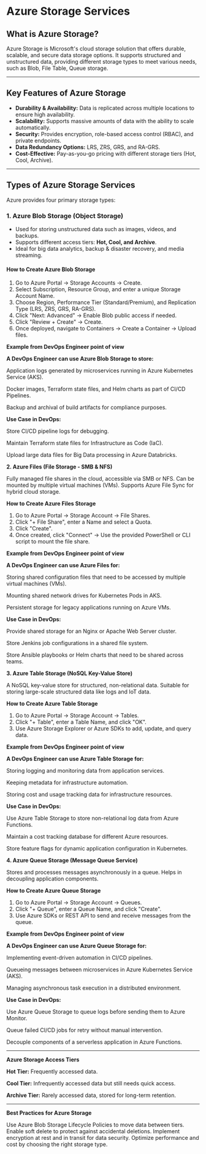 # Azure Storage Services

## What is Azure Storage?
Azure Storage is Microsoft's cloud storage solution that offers durable, scalable, and secure data storage options. It supports structured and unstructured data, providing different storage types to meet various needs, such as Blob, File Table, Queue storage.

---

## Key Features of Azure Storage
- **Durability & Availability:** Data is replicated across multiple locations to ensure high availability.
- **Scalability:** Supports massive amounts of data with the ability to scale automatically.
- **Security:** Provides encryption, role-based access control (RBAC), and private endpoints.
- **Data Redundancy Options:** LRS, ZRS, GRS, and RA-GRS.
- **Cost-Effective:** Pay-as-you-go pricing with different storage tiers (Hot, Cool, Archive).

---

## Types of Azure Storage Services

Azure provides four primary storage types:

### 1. Azure Blob Storage (Object Storage)
- Used for storing unstructured data such as images, videos, and backups.
- Supports different access tiers: **Hot, Cool, and Archive**.
- Ideal for big data analytics, backup & disaster recovery, and media streaming.

#### How to Create Azure Blob Storage

1. Go to Azure Portal → Storage Accounts → Create.
2. Select Subscription, Resource Group, and enter a unique Storage Account Name.
3. Choose Region, Performance Tier (Standard/Premium), and Replication Type (LRS, ZRS, GRS, RA-GRS).
4. Click "Next: Advanced" → Enable Blob public access if needed.
5. Click "Review + Create" → Create.
6. Once deployed, navigate to Containers → Create a Container → Upload files.

**Example from DevOps Engineer point of view**

**A DevOps Engineer can use Azure Blob Storage to store:**

Application logs generated by microservices running in Azure Kubernetes Service (AKS).

Docker images, Terraform state files, and Helm charts as part of CI/CD Pipelines.

Backup and archival of build artifacts for compliance purposes.

**Use Case in DevOps:**

Store CI/CD pipeline logs for debugging.

Maintain Terraform state files for Infrastructure as Code (IaC).

Upload large data files for Big Data processing in Azure Databricks.

**2. Azure Files (File Storage - SMB & NFS)**

Fully managed file shares in the cloud, accessible via SMB or NFS.
Can be mounted by multiple virtual machines (VMs).
Supports Azure File Sync for hybrid cloud storage.

**How to Create Azure Files Storage**

1. Go to Azure Portal → Storage Account → File Shares.
2. Click "+ File Share", enter a Name and select a Quota.
3. Click "Create".
4. Once created, click "Connect" → Use the provided PowerShell or CLI script to mount the file share.

**Example from DevOps Engineer point of view**

**A DevOps Engineer can use Azure Files for:**

Storing shared configuration files that need to be accessed by multiple virtual machines (VMs).

Mounting shared network drives for Kubernetes Pods in AKS.

Persistent storage for legacy applications running on Azure VMs.

**Use Case in DevOps:**

Provide shared storage for an Nginx or Apache Web Server cluster.

Store Jenkins job configurations in a shared file system.

Store Ansible playbooks or Helm charts that need to be shared across teams.
   
**3. Azure Table Storage (NoSQL Key-Value Store)**
   
A NoSQL key-value store for structured, non-relational data.
Suitable for storing large-scale structured data like logs and IoT data.

**How to Create Azure Table Storage**

1. Go to Azure Portal → Storage Account → Tables.
2. Click "+ Table", enter a Table Name, and click "OK".
3. Use Azure Storage Explorer or Azure SDKs to add, update, and query data.

**Example from DevOps Engineer point of view**

**A DevOps Engineer can use Azure Table Storage for:**

Storing logging and monitoring data from application services.

Keeping metadata for infrastructure automation.

Storing cost and usage tracking data for infrastructure resources.

**Use Case in DevOps:**

Use Azure Table Storage to store non-relational log data from Azure Functions.

Maintain a cost tracking database for different Azure resources.

Store feature flags for dynamic application configuration in Kubernetes.
   
**4. Azure Queue Storage (Message Queue Service)**

Stores and processes messages asynchronously in a queue.
Helps in decoupling application components.

**How to Create Azure Queue Storage**

1. Go to Azure Portal → Storage Account → Queues.
2. Click "+ Queue", enter a Queue Name, and click "Create".
3. Use Azure SDKs or REST API to send and receive messages from the queue.

**Example from DevOps Engineer point of view**

**A DevOps Engineer can use Azure Queue Storage for:**

Implementing event-driven automation in CI/CD pipelines.

Queueing messages between microservices in Azure Kubernetes Service (AKS).

Managing asynchronous task execution in a distributed environment.

**Use Case in DevOps:**

Use Azure Queue Storage to queue logs before sending them to Azure Monitor.

Queue failed CI/CD jobs for retry without manual intervention.

Decouple components of a serverless application in Azure Functions.

---

**Azure Storage Access Tiers**

**Hot Tier:** Frequently accessed data.

**Cool Tier:** Infrequently accessed data but still needs quick access.

**Archive Tier:** Rarely accessed data, stored for long-term retention.

---

**Best Practices for Azure Storage**

Use Azure Blob Storage Lifecycle Policies to move data between tiers.
Enable soft delete to protect against accidental deletions.
Implement encryption at rest and in transit for data security.
Optimize performance and cost by choosing the right storage type.
